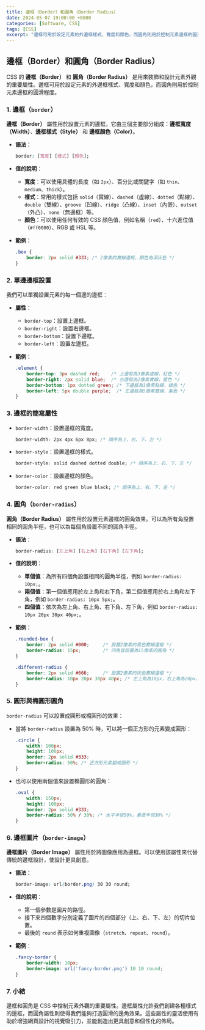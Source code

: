 ```yaml
---
title: 邊框（Border）和圓角（Border Radius）
date: 2024-05-07 19:00:00 +0800
categories: [Software, CSS]
tags: [CSS] 
excerpt: "邊框可用於設定元素的外邊框樣式、寬度和顏色，而圓角則用於控制元素邊框的圓滑程度"
---
```


## 邊框（Border）和圓角（Border Radius）

CSS 的 **邊框（Border）** 和 **圓角（Border Radius）** 是用來裝飾和設計元素外觀的重要屬性。邊框可用於設定元素的外邊框樣式、寬度和顏色，而圓角則用於控制元素邊框的圓滑程度。

### 1. 邊框（`border`）

**邊框（Border）** 屬性用於設置元素的邊框，它由三個主要部分組成：**邊框寬度（Width）**、**邊框樣式（Style）** 和 **邊框顏色（Color）**。

- **語法**：
  ```css
  border: [寬度] [樣式] [顏色];
  ```
- **值的說明**：
  - **寬度**：可以使用具體的長度（如 `2px`）、百分比或關鍵字（如 `thin`、`medium`、`thick`）。
  - **樣式**：常用的樣式包括 `solid`（實線）、`dashed`（虛線）、`dotted`（點線）、`double`（雙線）、`groove`（凹線）、`ridge`（凸線）、`inset`（內嵌）、`outset`（外凸）、`none`（無邊框）等。
  - **顏色**：可以使用任何有效的 CSS 顏色值，例如名稱（`red`）、十六進位值（`#ff0000`）、RGB 或 HSL 等。

- **範例**：
  ```css
  .box {
      border: 2px solid #333; /* 2像素的實線邊框，顏色為深灰色 */
  }
  ```

### 2. 單邊邊框設置

我們可以單獨設置元素的每一個邊的邊框：

- **屬性**：
  - `border-top`：設置上邊框。
  - `border-right`：設置右邊框。
  - `border-bottom`：設置下邊框。
  - `border-left`：設置左邊框。

- **範例**：
  ```css
  .element {
      border-top: 3px dashed red;    /* 上邊框為3像素虛線，紅色 */
      border-right: 2px solid blue;  /* 右邊框為2像素實線，藍色 */
      border-bottom: 1px dotted green; /* 下邊框為1像素點線，綠色 */
      border-left: 5px double purple;  /* 左邊框為5像素雙線，紫色 */
  }
  ```

### 3. 邊框的簡寫屬性

- `border-width`：設置邊框的寬度。
  ```css
  border-width: 2px 4px 6px 8px; /* 順序為上、右、下、左 */
  ```
- `border-style`：設置邊框的樣式。
  ```css
  border-style: solid dashed dotted double; /* 順序為上、右、下、左 */
  ```
- `border-color`：設置邊框的顏色。
  ```css
  border-color: red green blue black; /* 順序為上、右、下、左 */
  ```

### 4. 圓角（`border-radius`）

**圓角（Border Radius）** 屬性用於設置元素邊框的圓角效果。可以為所有角設置相同的圓角半徑，也可以為每個角設置不同的圓角半徑。

- **語法**：
  ```css
  border-radius: [左上角] [右上角] [右下角] [左下角];
  ```
- **值的說明**：
  - **單個值**：為所有四個角設置相同的圓角半徑，例如 `border-radius: 10px;`。
  - **兩個值**：第一個值應用於左上角和右下角，第二個值應用於右上角和左下角，例如 `border-radius: 10px 5px;`。
  - **四個值**：依次為左上角、右上角、右下角、左下角，例如 `border-radius: 10px 20px 30px 40px;`。

- **範例**：
  ```css
  .rounded-box {
      border: 2px solid #000;     /* 設置2像素的黑色實線邊框 */
      border-radius: 15px;        /* 四角皆設置為15像素的圓角 */
  }

  .different-radius {
      border: 2px solid #666;     /* 設置2像素的灰色實線邊框 */
      border-radius: 10px 20px 30px 40px; /* 左上角為10px，右上角為20px，右下角為30px，左下角為40px */
  }
  ```

### 5. 圓形與橢圓形圓角

`border-radius` 可以設置成圓形或橢圓形的效果：

- 當將 `border-radius` 設置為 50% 時，可以將一個正方形的元素變成圓形：
  ```css
  .circle {
      width: 100px;
      height: 100px;
      border: 2px solid #333;
      border-radius: 50%; /* 正方形元素變成圓形 */
  }
  ```

- 也可以使用兩個值來設置橢圓形的圓角：
  ```css
  .oval {
      width: 150px;
      height: 100px;
      border: 2px solid #333;
      border-radius: 50% / 30%; /* 水平半徑50%，垂直半徑30% */
  }
  ```

### 6. 邊框圖片（`border-image`）

**邊框圖片（Border Image）** 屬性用於將圖像應用為邊框。可以使用該屬性來代替傳統的邊框設計，使設計更具創意。

- **語法**：
  ```css
  border-image: url(border.png) 30 30 round;
  ```
- **值的說明**：
  - 第一個參數是圖片的路徑。
  - 接下來四個數字分別定義了圖片的四個部分（上、右、下、左）的切片位置。
  - 最後的 `round` 表示如何重複圖像（`stretch`、`repeat`、`round`）。

- **範例**：
  ```css
  .fancy-border {
      border-width: 10px;
      border-image: url('fancy-border.png') 10 10 round;
  }
  ```

### 7. 小結

邊框和圓角是 CSS 中控制元素外觀的重要屬性。邊框屬性允許我們創建各種樣式的邊框，而圓角屬性則使得我們能夠打造圓滑的邊角效果。這些屬性的靈活使用有助於增強網頁設計的視覺吸引力，並能創造出更具創意和個性化的佈局。
